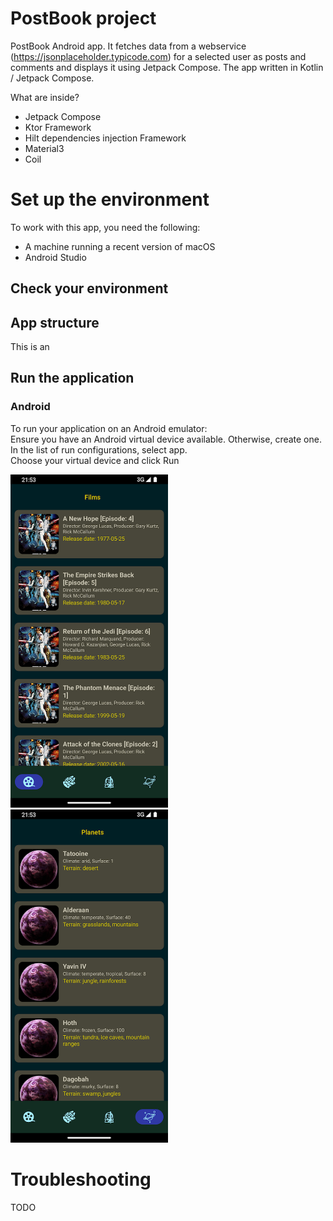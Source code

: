 # PostBook project
PostBook Android app.
It fetches data from a webservice (https://jsonplaceholder.typicode.com) for a selected user as posts and comments and displays it using Jetpack Compose. 
The app written in Kotlin / Jetpack Compose.

What are inside?
<ul>
<li> Jetpack Compose</li>
<li> Ktor Framework</li>
<li> Hilt dependencies injection Framework</li>
<li> Material3</li>
<li> Coil</li>
</ul>

# Set up the environment

To work with this app, you need the following:
<ul>
<li>A machine running a recent version of macOS</li>
<li>Android Studio</li>
</ul>

## Check your environment


## App structure

This is an

## Run the application

### Android
To run your application on an Android emulator:
<br/>Ensure you have an Android virtual device available. Otherwise, create one.
<br/>In the list of run configurations, select app.
<br/>Choose your virtual device and click Run

<p><img src="https://github.com/Olejek88/starwars/blob/master/screen1.png" width="50%">
<img src="https://github.com/Olejek88/starwars/blob/master/screen2.png" width="50%"></p>

# Troubleshooting
TODO